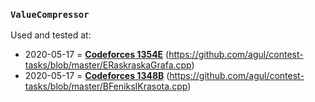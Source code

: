 ### `ValueCompressor`
Used and tested at:
- 2020-05-17 = **[Codeforces 1354E](https://codeforces.com/contest/1354/problem/E)** (https://github.com/agul/contest-tasks/blob/master/ERaskraskaGrafa.cpp)
- 2020-05-17 = **[Codeforces 1348B](https://codeforces.com/contest/1348/problem/B)** (https://github.com/agul/contest-tasks/blob/master/BFeniksIKrasota.cpp)
